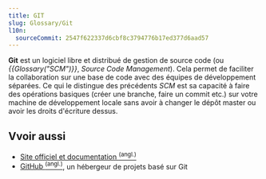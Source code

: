 ```yaml
---
title: GIT
slug: Glossary/Git
l10n:
  sourceCommit: 2547f622337d6cbf8c3794776b17ed377d6aad57
---
```


**Git** est un logiciel libre et distribué de gestion de source code (ou _{{Glossary("SCM")}}_, <i lang="en">Source Code Management</i>). Cela permet de faciliter la collaboration sur une base de code avec des équipes de développement séparées. Ce qui le distingue des précédents _SCM_ est sa capacité à faire des opérations basiques (créer une branche, faire un commit etc.) sur votre machine de développement locale sans avoir à changer le dépôt master ou avoir les droits d'écriture dessus.

## Vvoir aussi

- [Site officiel et documentation <sup>(angl.)</sup>](http://git-scm.com/)
- [GitHub <sup>(angl.)</sup>](https://github.com/), un hébergeur de projets basé sur Git
